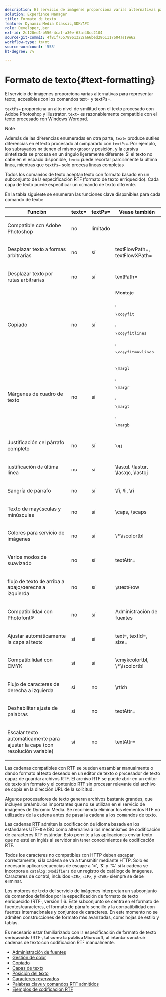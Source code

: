 ```yaml
---
description: El servicio de imágenes proporciona varias alternativas para representar texto, accesibles con los comandos text= y textPs=.
solution: Experience Manager
title: Formato de texto
feature: Dynamic Media Classic,SDK/API
role: Developer,User
exl-id: 2c120ed1-b556-4caf-a30e-63ae48cc2104
source-git-commit: 4f81f755789613222a66bed2961117604ae19e62
workflow-type: tm+mt
source-wordcount: '558'
ht-degree: 7%

---
```


# Formato de texto{#text-formatting}

El servicio de imágenes proporciona varias alternativas para representar texto, accesibles con los comandos text= y textPs=.

`textPs=` proporciona un alto nivel de similitud con el texto procesado con Adobe Photoshop y Illustrator. `text=` es razonablemente compatible con el texto procesado con Windows Wordpad.

>[!NOTE]
>
>Además de las diferencias enumeradas en otra parte, `text=` produce sutiles diferencias en el texto procesado al compararlo con `textPs=`. Por ejemplo, los subrayados no tienen el mismo grosor y posición, y la cursiva sintetizada se procesa en un ángulo ligeramente diferente. Si el texto no cabe en el espacio disponible, `text=` puede recortar parcialmente la última línea, mientras que `textPs=` solo procesa líneas completas.

Todos los comandos de texto aceptan texto con formato basado en un subconjunto de la especificación RTF (formato de texto enriquecido). Cada capa de texto puede especificar un comando de texto diferente.

En la tabla siguiente se enumeran las funciones clave disponibles para cada comando de texto:

<table id="table_9C41CBDA94C24805B538E5049B0137C6"> 
 <thead> 
  <tr> 
   <th class="entry"> <b> Función</b> </th> 
   <th class="entry"> <b> texto=</b> </th> 
   <th class="entry"> <b> textPs=</b> </th> 
   <th class="entry"> <b> Véase también</b> </th> 
  </tr> 
 </thead>
 <tbody> 
  <tr> 
   <td> <p> Compatible con Adobe Photoshop </p> </td> 
   <td> <p> no </p> </td> 
   <td> <p> limitado </p> </td> 
   <td> <p> </p> </td> 
  </tr> 
  <tr> 
   <td> <p>Desplazar texto a formas arbitrarias </p> </td> 
   <td> <p>no </p> </td> 
   <td> <p>sí </p> </td> 
   <td> <p>textFlowPath=, textFlowXPath= </p> </td> 
  </tr> 
  <tr> 
   <td> <p>Desplazar texto por rutas arbitrarias </p> </td> 
   <td> <p>no </p> </td> 
   <td> <p>sí </p> </td> 
   <td> <p>textPath= </p> </td> 
  </tr> 
  <tr> 
   <td> <p>Copiado </p> </td> 
   <td> <p>no </p> </td> 
   <td> <p>sí </p> </td> 
   <td> Montaje <p>, <pre>\copyfit</pre>, <pre>\copyfitlines</pre>, <pre>\copyfitmaxlines</pre> </p> </td> 
  </tr> 
  <tr> 
   <td> <p>Márgenes de cuadro de texto </p> </td> 
   <td> <p>no </p> </td> 
   <td> <p>sí </p> </td> 
   <td> <p><pre>\margl</pre>, <pre>\margr</pre>, <pre>\margt</pre>, <pre>\margb</pre> </p> </td> 
  </tr> 
  <tr> 
   <td> <p>Justificación del párrafo completo </p> </td> 
   <td> <p>no </p> </td> 
   <td> <p>sí </p> </td> 
   <td> <p><pre>\qj</pre> </p> </td> 
  </tr> 
  <tr> 
   <td> <p>justificación de última línea </p> </td> 
   <td> <p>no </p> </td> 
   <td> <p>sí </p> </td> 
   <td> <p>\lastql, \lastqr, \lastqc, \lastqj </p> </td> 
  </tr> 
  <tr> 
   <td> <p>Sangría de párrafo </p> </td> 
   <td> <p>no </p> </td> 
   <td> <p>sí </p> </td> 
   <td> <p>\fi, \li, \ri </p> </td> 
  </tr> 
  <tr> 
   <td> <p>Texto de mayúsculas y minúsculas </p> </td> 
   <td> <p>no </p> </td> 
   <td> <p>sí </p> </td> 
   <td> <p>\caps, \scaps </p> </td> 
  </tr> 
  <tr> 
   <td> <p>Colores para servicio de imágenes </p> </td> 
   <td> <p>no </p> </td> 
   <td> <p>sí </p> </td> 
   <td> <p>\*\iscolortbl </p> </td> 
  </tr> 
  <tr> 
   <td> <p>Varios modos de suavizado </p> </td> 
   <td> <p>no </p> </td> 
   <td> <p>sí </p> </td> 
   <td> <p>textAttr= </p> </td> 
  </tr> 
  <tr> 
   <td> <p>flujo de texto de arriba a abajo/derecha a izquierda </p> </td> 
   <td> <p>no </p> </td> 
   <td> <p>sí </p> </td> 
   <td> <p>\stextFlow </p> </td> 
  </tr> 
  <tr> 
   <td> <p>Compatibilidad con Photofont® </p> </td> 
   <td> <p>no </p> </td> 
   <td> <p>sí </p> </td> 
   <td> Administración de fuentes </td> 
  </tr> 
  <tr> 
   <td> <p>Ajustar automáticamente la capa al texto </p> </td> 
   <td> <p>sí </p> </td> 
   <td> <p>sí </p> </td> 
   <td> <p>text=, textId=, size= </p> </td> 
  </tr> 
  <tr> 
   <td> <p>Compatibilidad con CMYK </p> </td> 
   <td> <p>sí </p> </td> 
   <td> <p>sí </p> </td> 
   <td> <p>\cmykcolortbl, \*\iscolortbl </p> </td> 
  </tr> 
  <tr> 
   <td> <p>Flujo de caracteres de derecha a izquierda </p> </td> 
   <td> <p>sí </p> </td> 
   <td> <p>no </p> </td> 
   <td> <p>\rtlch </p> </td> 
  </tr> 
  <tr> 
   <td> <p>Deshabilitar ajuste de palabras </p> </td> 
   <td> <p>sí </p> </td> 
   <td> <p>no </p> </td> 
   <td> <p>textAttr= </p> </td> 
  </tr> 
  <tr> 
   <td> <p>Escalar texto automáticamente para ajustar la capa (con resolución variable) </p> </td> 
   <td> <p>sí </p> </td> 
   <td> <p>no </p> </td> 
   <td> <p>textAttr= </p> </td> 
  </tr> 
 </tbody> 
</table>

Las cadenas compatibles con RTF se pueden ensamblar manualmente o dando formato al texto deseado en un editor de texto o procesador de texto capaz de guardar archivos RTF. El archivo RTF se puede abrir en un editor de texto sin formato y el contenido RTF sin procesar relevante del archivo se copia en la dirección URL de la solicitud.

Algunos procesadores de texto generan archivos bastante grandes, que incluyen preámbulos importantes que no se utilizan en el servicio de imágenes de Dynamic Media. Se recomienda eliminar los elementos RTF no utilizados de la cadena antes de pasar la cadena a los comandos de texto.

Las cadenas RTF admiten la codificación de idioma basada en los estándares UTF-8 e ISO como alternativa a los mecanismos de codificación de caracteres RTF estándar. Esto permite a las aplicaciones enviar texto que no esté en inglés al servidor sin tener conocimientos de codificación RTF.

Todos los caracteres no compatibles con HTTP deben escapar correctamente, si la cadena se va a transmitir mediante HTTP. Solo es necesario aplicar secuencias de escape a &#39;=&#39;, &#39;&amp;&#39; y &#39;%&#39; si la cadena se incorpora a `catalog::Modifiers` de un registro de catálogo de imágenes. Caracteres de control, incluidos `<CR>`, `<LF>`, y `<TAB>` siempre se debe eliminar.

Los motores de texto del servicio de imágenes interpretan un subconjunto de comandos definidos por la especificación de formato de texto enriquecido (RTF), versión 1.6. Este subconjunto se centra en el formato de fuentes/caracteres, el formato de párrafo sencillo y la compatibilidad con fuentes internacionales y conjuntos de caracteres. En este momento no se admiten construcciones de formato más avanzadas, como hojas de estilo y tablas.

Es necesario estar familiarizado con la especificación de formato de texto enriquecido (RTF), tal como la publica Microsoft, al intentar construir cadenas de texto con codificación RTF manualmente.

* [Administración de fuentes](r-font-handling.md)
* [Gestión de color](r-color-handling.md)
* [Copiado](r-copy-fitting.md)
* [Capas de texto](r-text-layers.md)
* [Posición del texto](r-text-positioning.md)
* [Caracteres reservados](r-reserved-characters.md)
* [Palabras clave y comandos RTF admitidos](c-supported-rtf-commands-and-keywords/c-supported-rtf-commands-and-keywords.md)
* [Ejemplos de codificación RTF](r-rtf-encoding-examples.md)
